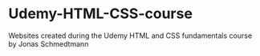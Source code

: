 # Udemy-HTML-CSS-course
Websites created during the Udemy HTML and CSS fundamentals course by Jonas Schmedtmann
